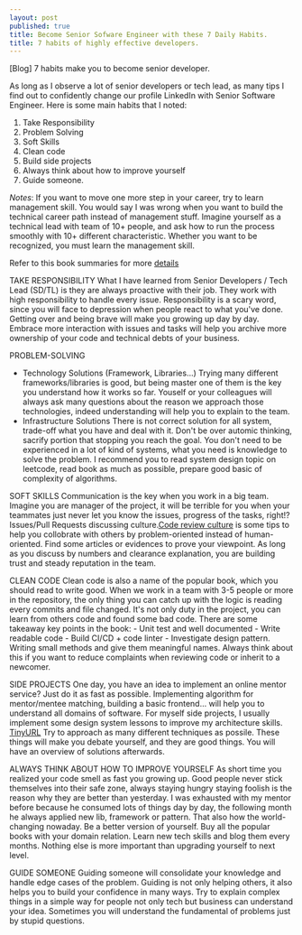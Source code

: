 ```yaml
---
layout: post
published: true
title: Become Senior Sofware Engineer with these 7 Daily Habits.
title: 7 habits of highly effective developers.
---
```


[Blog] 7 habits make you to become senior developer.

As long as I observe a lot of senior developers or tech lead, as many tips I find out to confidently change our profile LinkedIn with Senior Software Engineer.
Here is some main habits that I noted:

1. Take Responsibility
2. Problem Solving
3. Soft Skills
4. Clean code
5. Build side projects
6. Always think about how to improve yourself
7. Guide someone.

*Notes*: If you want to move one more step in your career, try to learn management skill. You would say I was wrong when you want to build the technical career path instead of management stuff. Imagine yourself as a technical lead with team of 10+ people, and ask how to run the process smoothly with 10+ different characteristic. Whether you want to be recognized, you must learn the management skill.

Refer to this book summaries for more [details](https://github.com/zalopay-oss/effective-engineer)

TAKE RESPONSIBILITY
What I have learned from Senior Developers / Tech Lead (SD/TL) is they are always proactive with their job. They work with high responsibility to handle every issue.
Responsibility is a scary word, since you will face to depression when people react to what you've done. Getting over and being brave will make you growing up day by day.
Embrace more interaction with issues and tasks will help you archive more ownership of your code and technical debts of your business. 

PROBLEM-SOLVING
  - Technology Solutions (Framework, Libraries...)
  Trying many different frameworks/libraries is good, but being master one of them is the key you understand how it works so far. Youself or your colleagues will always ask many questions about the reason we approach those technologies, indeed understanding will help you to explain to the team.
  - Infrastructure Solutions
  There is not correct solution for all system, trade-off what you have and deal with it. Don't be over automic thinking, sacrify portion that stopping you reach the goal.
  You don't need to be experienced in a lot of kind of systems, what you need is knowledge to solve the problem. I recommend you to read system design topic on leetcode, read book as much as possible, prepare good basic of complexity of algorithms.
  
SOFT SKILLS
  Communication is the key when you work in a big team. Imagine you are manager of the project, it will be terrible for you when your teammates just never let you know the issues, progress of the tasks, right!?
  Issues/Pull Requests discussing culture.[Code review culture](https://www.pullrequest.com/blog/5-steps-to-an-effective-code-review-culture/) is some tips to help you collobrate with others by problem-oriented instead of human-oriented.
  Find some articles or evidences to prove your viewpoint. As long as you discuss by numbers and clearance explanation, you are building trust and steady reputation in the team.

CLEAN CODE
  Clean code is also a name of the popular book, which you should read to write good.
  When we work in a team with 3-5 people or more in the repository, the only thing you can catch up with the logic is reading every commits and file changed. It's not only duty in the project, you can learn from others code and found some bad code.
  There are some takeaway key points in the book:
    - Unit test and well documented
    - Write readable code
    - Build CI/CD + code linter
    - Investigate design pattern.
  Writing small methods and give them meaningful names. Always think about this if you want to reduce complaints when reviewing code or inherit to a newcomer.

SIDE PROJECTS
  One day, you have an idea to implement an online mentor service? Just do it as fast as possible. Implementing algorithm for mentor/mentee matching, building a basic frontend... will help you to understand all domains of software.
  For myself side projects, I usually implement some design system lessons to improve my architecture skills. [TinyURL](https://github.com/thinhlvv/tinyurl) 
  Try to approach as many different techniques as possile. These things will make you debate yourself, and they are good things. You will have an overview of solutions afterwards.

ALWAYS THINK ABOUT HOW TO IMPROVE YOURSELF
  As short time you realized your code smell as fast you growing up. Good people never stick themselves into their safe zone, always staying hungry staying foolish is the reason why they are better than yesterday.
  I was exhausted with my mentor before because he consumed lots of things day by day, the following month he always applied new lib, framework or pattern. That also how the world-changing nowaday. Be a better version of yourself.
  Buy all the popular books with your domain relation. Learn new tech skills and blog them every months. Nothing else is more important than upgrading yourself to next level.

GUIDE SOMEONE
  Guiding someone will consolidate your knowledge and handle edge cases of the problem. Guiding is not only helping others, it also helps you to build your confidence in many ways. Try to explain complex things in a simple way for people not only tech but business can understand your idea.
  Sometimes you will understand the fundamental of problems just by stupid questions.
